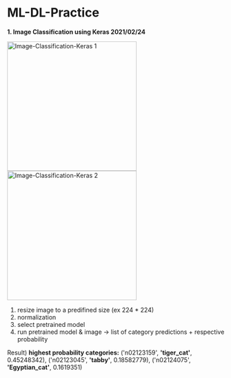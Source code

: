 # ML-DL-Practice

**1. Image Classification using Keras 2021/02/24**

<img width="300" alt="Image-Classification-Keras 1" src="https://user-images.githubusercontent.com/66491483/109250891-c80ba580-782d-11eb-8f2c-a4907af27e3e.png">
<img width="300" alt="Image-Classification-Keras 2" src="https://user-images.githubusercontent.com/66491483/109250900-cd68f000-782d-11eb-9e2b-daf0d48bda50.png">

1) resize image to a predifined size (ex 224 * 224)
2) normalization
3) select pretrained model
4) run pretrained model & image -> list of category predictions + respective probability

Result)
**highest probability categories:**
('n02123159', **'tiger_cat'**, 0.45248342), ('n02123045', **'tabby'**, 0.18582779), ('n02124075', **'Egyptian_cat'**, 0.1619351)

